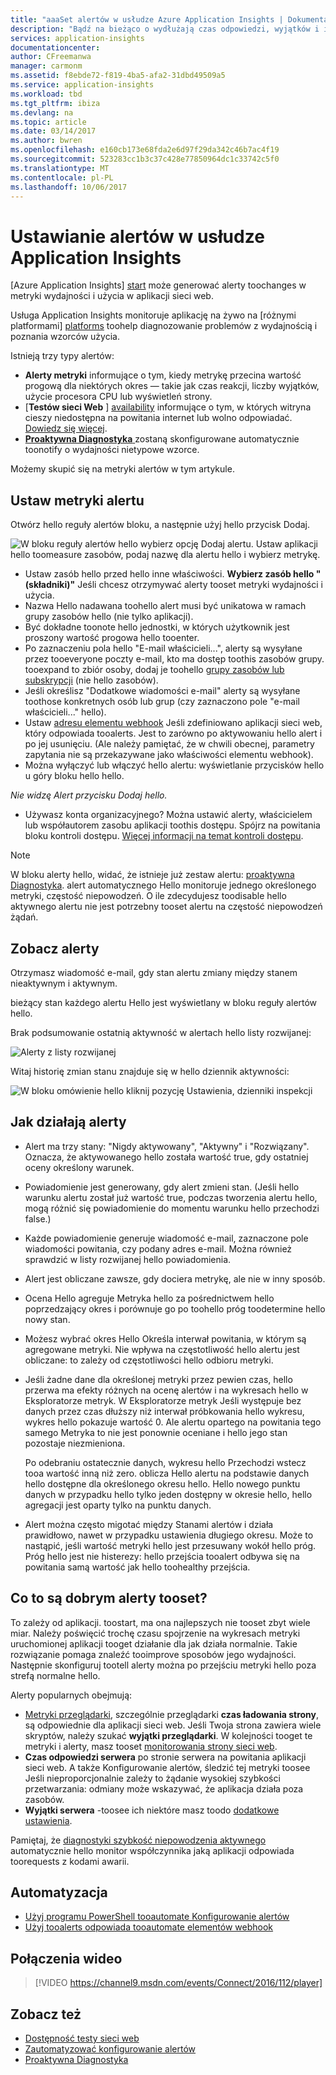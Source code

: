 ```yaml
---
title: "aaaSet alertów w usłudze Azure Application Insights | Dokumentacja firmy Microsoft"
description: "Bądź na bieżąco o wydłużają czas odpowiedzi, wyjątków i innych wydajności lub zmiany użycia w aplikacji sieci web."
services: application-insights
documentationcenter: 
author: CFreemanwa
manager: carmonm
ms.assetid: f8ebde72-f819-4ba5-afa2-31dbd49509a5
ms.service: application-insights
ms.workload: tbd
ms.tgt_pltfrm: ibiza
ms.devlang: na
ms.topic: article
ms.date: 03/14/2017
ms.author: bwren
ms.openlocfilehash: e160cb173e68fda2e6d97f29da342c46b7ac4f19
ms.sourcegitcommit: 523283cc1b3c37c428e77850964dc1c33742c5f0
ms.translationtype: MT
ms.contentlocale: pl-PL
ms.lasthandoff: 10/06/2017
---
```

# <a name="set-alerts-in-application-insights"></a>Ustawianie alertów w usłudze Application Insights
[Azure Application Insights] [ start] może generować alerty toochanges w metryki wydajności i użycia w aplikacji sieci web. 

Usługa Application Insights monitoruje aplikację na żywo na [różnymi platformami] [ platforms] toohelp diagnozowanie problemów z wydajnością i poznania wzorców użycia.

Istnieją trzy typy alertów:

* **Alerty metryki** informujące o tym, kiedy metrykę przecina wartość progową dla niektórych okres — takie jak czas reakcji, liczby wyjątków, użycie procesora CPU lub wyświetleń strony. 
* [**Testów sieci Web** ] [ availability] informujące o tym, w których witryna cieszy niedostępna na powitania internet lub wolno odpowiadać. [Dowiedz się więcej][availability].
* [**Proaktywna Diagnostyka** ](app-insights-proactive-diagnostics.md) zostaną skonfigurowane automatycznie toonotify o wydajności nietypowe wzorce.

Możemy skupić się na metryki alertów w tym artykule.

## <a name="set-a-metric-alert"></a>Ustaw metryki alertu
Otwórz hello reguły alertów bloku, a następnie użyj hello przycisk Dodaj. 

![W bloku reguły alertów hello wybierz opcję Dodaj alertu. Ustaw aplikacji hello toomeasure zasobów, podaj nazwę dla alertu hello i wybierz metrykę.](./media/app-insights-alerts/01-set-metric.png)

* Ustaw zasób hello przed hello inne właściwości. **Wybierz zasób hello "(składniki)"** Jeśli chcesz otrzymywać alerty tooset metryki wydajności i użycia.
* Nazwa Hello nadawana toohello alert musi być unikatowa w ramach grupy zasobów hello (nie tylko aplikacji).
* Być dokładne toonote hello jednostki, w których użytkownik jest proszony wartość progowa hello tooenter.
* Po zaznaczeniu pola hello "E-mail właścicieli...", alerty są wysyłane przez tooeveryone poczty e-mail, kto ma dostęp toothis zasobów grupy. tooexpand to zbiór osoby, dodaj je toohello [grupy zasobów lub subskrypcji](app-insights-resources-roles-access-control.md) (nie hello zasobów).
* Jeśli określisz "Dodatkowe wiadomości e-mail" alerty są wysyłane toothose konkretnych osób lub grup (czy zaznaczono pole "e-mail właścicieli..." hello). 
* Ustaw [adresu elementu webhook](../monitoring-and-diagnostics/insights-webhooks-alerts.md) Jeśli zdefiniowano aplikacji sieci web, który odpowiada tooalerts. Jest to zarówno po aktywowaniu hello alert i po jej usunięciu. (Ale należy pamiętać, że w chwili obecnej, parametry zapytania nie są przekazywane jako właściwości elementu webhook).
* Można wyłączyć lub włączyć hello alertu: wyświetlanie przycisków hello u góry bloku hello hello.

*Nie widzę Alert przycisku Dodaj hello.* 

* Używasz konta organizacyjnego? Można ustawić alerty, właścicielem lub współautorem zasobu aplikacji toothis dostępu. Spójrz na powitania bloku kontroli dostępu. [Więcej informacji na temat kontroli dostępu][roles].

> [!NOTE]
> W bloku alerty hello, widać, że istnieje już zestaw alertu: [proaktywna Diagnostyka](app-insights-proactive-failure-diagnostics.md). alert automatycznego Hello monitoruje jednego określonego metryki, częstość niepowodzeń. O ile zdecydujesz toodisable hello aktywnego alertu nie jest potrzebny tooset alertu na częstość niepowodzeń żądań. 
> 
> 

## <a name="see-your-alerts"></a>Zobacz alerty
Otrzymasz wiadomość e-mail, gdy stan alertu zmiany między stanem nieaktywnym i aktywnym. 

bieżący stan każdego alertu Hello jest wyświetlany w bloku reguły alertów hello.

Brak podsumowanie ostatnią aktywność w alertach hello listy rozwijanej:

![Alerty z listy rozwijanej](./media/app-insights-alerts/010-alert-drop.png)

Witaj historię zmian stanu znajduje się w hello dziennik aktywności:

![W bloku omówienie hello kliknij pozycję Ustawienia, dzienniki inspekcji](./media/app-insights-alerts/09-alerts.png)

## <a name="how-alerts-work"></a>Jak działają alerty
* Alert ma trzy stany: "Nigdy aktywowany", "Aktywny" i "Rozwiązany". Oznacza, że aktywowanego hello została wartość true, gdy ostatniej oceny określony warunek.
* Powiadomienie jest generowany, gdy alert zmieni stan. (Jeśli hello warunku alertu został już wartość true, podczas tworzenia alertu hello, mogą różnić się powiadomienie do momentu warunku hello przechodzi false.)
* Każde powiadomienie generuje wiadomość e-mail, zaznaczone pole wiadomości powitania, czy podany adres e-mail. Można również sprawdzić w listy rozwijanej hello powiadomienia.
* Alert jest obliczane zawsze, gdy dociera metrykę, ale nie w inny sposób.
* Ocena Hello agreguje Metryka hello za pośrednictwem hello poprzedzający okres i porównuje go po toohello próg toodetermine hello nowy stan.
* Możesz wybrać okres Hello Określa interwał powitania, w którym są agregowane metryki. Nie wpływa na częstotliwość hello alertu jest obliczane: to zależy od częstotliwości hello odbioru metryki.
* Jeśli żadne dane dla określonej metryki przez pewien czas, hello przerwa ma efekty różnych na ocenę alertów i na wykresach hello w Eksploratorze metryk. W Eksploratorze metryk Jeśli występuje bez danych przez czas dłuższy niż interwał próbkowania hello wykresu, wykres hello pokazuje wartość 0. Ale alertu opartego na powitania tego samego Metryka to nie jest ponownie oceniane i hello jego stan pozostaje niezmieniona. 
  
    Po odebraniu ostatecznie danych, wykresu hello Przechodzi wstecz tooa wartość inną niż zero. oblicza Hello alertu na podstawie danych hello dostępne dla określonego okresu hello. Hello nowego punktu danych w przypadku hello tylko jeden dostępny w okresie hello, hello agregacji jest oparty tylko na punktu danych.
* Alert można często migotać między Stanami alertów i działa prawidłowo, nawet w przypadku ustawienia długiego okresu. Może to nastąpić, jeśli wartość metryki hello jest przesuwany wokół hello próg. Próg hello jest nie histerezy: hello przejścia tooalert odbywa się na powitania samą wartość jak hello toohealthy przejścia.

## <a name="what-are-good-alerts-tooset"></a>Co to są dobrym alerty tooset?
To zależy od aplikacji. toostart, ma ona najlepszych nie tooset zbyt wiele miar. Należy poświęcić trochę czasu spojrzenie na wykresach metryki uruchomionej aplikacji tooget działanie dla jak działa normalnie. Takie rozwiązanie pomaga znaleźć tooimprove sposobów jego wydajności. Następnie skonfiguruj tootell alerty można po przejściu metryki hello poza strefą normalne hello. 

Alerty popularnych obejmują:

* [Metryki przeglądarki][client], szczególnie przeglądarki **czas ładowania strony**, są odpowiednie dla aplikacji sieci web. Jeśli Twoja strona zawiera wiele skryptów, należy szukać **wyjątki przeglądarki**. W kolejności tooget te metryki i alerty, masz tooset [monitorowania strony sieci web][client].
* **Czas odpowiedzi serwera** po stronie serwera na powitania aplikacji sieci web. A także Konfigurowanie alertów, śledzić tej metryki toosee Jeśli nieproporcjonalnie zależy to żądanie wysokiej szybkości przetwarzania: odmiany może wskazywać, że aplikacja działa poza zasobów. 
* **Wyjątki serwera** -toosee ich niektóre masz toodo [dodatkowe ustawienia](app-insights-asp-net-exceptions.md).

Pamiętaj, że [diagnostyki szybkość niepowodzenia aktywnego](app-insights-proactive-failure-diagnostics.md) automatycznie hello monitor współczynnika jaką aplikacji odpowiada toorequests z kodami awarii. 

## <a name="automation"></a>Automatyzacja
* [Użyj programu PowerShell tooautomate Konfigurowanie alertów](app-insights-powershell-alerts.md)
* [Użyj tooalerts odpowiada tooautomate elementów webhook](../monitoring-and-diagnostics/insights-webhooks-alerts.md)

## <a name="video"></a>Połączenia wideo

> [!VIDEO https://channel9.msdn.com/events/Connect/2016/112/player]

## <a name="see-also"></a>Zobacz też
* [Dostępność testy sieci web](app-insights-monitor-web-app-availability.md)
* [Zautomatyzować konfigurowanie alertów](app-insights-powershell-alerts.md)
* [Proaktywna Diagnostyka](app-insights-proactive-diagnostics.md) 

<!--Link references-->

[availability]: app-insights-monitor-web-app-availability.md
[client]: app-insights-javascript.md
[platforms]: app-insights-platforms.md
[roles]: app-insights-resources-roles-access-control.md
[start]: app-insights-overview.md

